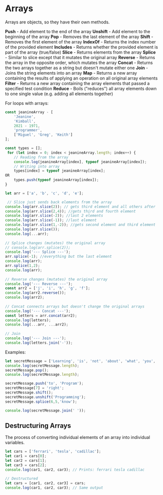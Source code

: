 # **Arrays**

Arrays are objects, so they have their own methods.

**Push** - Add element to the end of the array
**Unshift** - Add element to the beginning of the array
**Pop** - Removes the last element of the array
**Shift** - Removes the first element of the array
**IndexOf** - Returns the index number of the provided element
**Includes** - Returns whether the provided element is part of the array (true/false)
**Slice** - Returns elements from the array
**Splice** - Similar to slice except that it mutates the original array
**Reverse** - Returns the array in the opposite order, which mutates the array
**Concat** - Returns the two arrays together as a string but doesn't mutate either one
**Join** - Joins the string elements into an array
**Map** - Returns a new array containing the results of applying an operation on all original array elements
**Filter** - Returns a new array containing the array elements that passed a specified test condition
**Reduce** - Boils ("reduces") all array elements down to one single value (e.g. adding all elements together)

For loops with arrays:

```javascript
const jeanineArray - [
	'Jeanine',
	'Kimball',
	2021 - 1971,
	'programmer',
	['Miguel', 'Greg', 'Keith']
];

const types = [];
 for (let index = 0; index < jeanineArray.length; index++) {
    // Reading from the array
    console.log(jeanineArray[index], typeof jeanineArray[index]);
    // Writing into array
    types[index] = typeof jeanineArray[index];
OR
    types.push(typeof jeanineArray[index]);
}

let arr = ['a', 'b', 'c', 'd', 'e'];

 // Slice just sends back elements from the array
console.log(arr.slice(2)); // gets third element and all others after
console.log(arr.slice(2,4)); //gets third and fourth element
console.log(arr.slice(-2)); //last 2 elements
console.log(arr.slice(-1)); //last element
console.log(arr.slice(1,-2)); //gets second element and third element
console.log(arr.slice());
console.log(...arr);
 
// Splice changes (mutates) the original array
// console.log(arr.splice(2));
console.log('--- Splice ---');
arr.splice(-1); //everything but the last element
console.log(arr);
arr.splice(1,2);
console.log(arr);
 
// Reverse changes (mutates) the original array
console.log('--- Reverse ---');
const arr2 = ['j', 'i', 'h', 'g', 'f'];
console.log(arr2.reverse());
console.log(arr2);
 
// Concat connects arrays but doesn't change the original arrays
console.log('--- Concat ---');
const letters = arr.concat(arr2);
console.log(letters);
console.log(...arr, ...arr2);
 
// Join
console.log('--- Join ---');
console.log(letters.join('-'));

```

Examples:

```javascript
let secretMessage = ['Learning', 'is', 'not', 'about', 'what', 'you', 'get', 'easily', 'the', 'first', 'time,', 'it', 'is', 'about', 'what', 'you', 'can', 'figure', 'out.', '-2015,', 'Chris', 'Pine,', 'Learn', 'JavaScript'];
console.log(secretMessage.length);
secretMessage.pop();
console.log(secretMessage.length);

secretMessage.push('to', 'Program');
secretMessage[7] = 'right';
secretMessage.shift();
secretMessage.unshift('Programming');
secretMessage.splice(6,5,'know');

console.log(secretMessage.join(' '));
```



## Destructuring Arrays

The process of converting individual elements of an array into individual variables.

```javascript
let cars = ['ferrari', 'tesla', 'cadillac'];
let car1 = cars[0];
let car2 = cars[1];
let car3 = cars[2];
console.log(car1, car2, car3); // Prints: ferrari tesla cadillac

// Destructured
let cars = [car1, car2, car3] = cars;
console.log(car1, car2, car3); // Same output
```

